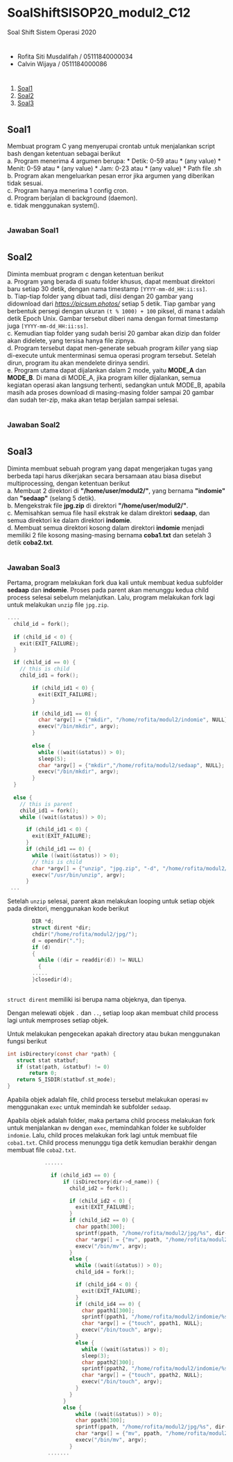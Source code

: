 # SoalShiftSISOP20_modul2_C12
Soal Shift Sistem Operasi 2020
#
- Rofita Siti Musdalifah / 05111840000034
- Calvin Wijaya / 0511184000086
#
1. [Soal1](#soal1)
2. [Soal2](#soal2)
3. [Soal3](#soal3)
#

## Soal1
Membuat program C yang menyerupai crontab untuk menjalankan script bash dengan
ketentuan sebagai berikut<br>
a. Program menerima 4 argumen berupa:
    * Detik: 0-59 atau * (any value)
    * Menit: 0-59 atau * (any value)
    * Jam: 0-23 atau * (any value)
    * Path file .sh<br>
b. Program akan mengeluarkan pesan error jika argumen yang diberikan tidak
sesuai.<br>
c. Program hanya menerima 1 config cron.<br>
d. Program berjalan di background (daemon).<br>
e. tidak menggunakan system().<br>
#

### Jawaban Soal1

#
## Soal2
Diminta membuat program c dengan ketentuan berikut<br>
a. Program yang berada di suatu folder khusus, dapat membuat direktori baru setiap 30 detik, dengan nama timestamp ```[YYYY-mm-dd_HH:ii:ss]```.<br>
b. Tiap-tiap folder yang dibuat tadi, diisi dengan 20 gambar yang didownload dari *https://picsum.photos/* setiap 5 detik. Tiap gambar yang berbentuk persegi dengan ukuran ```(t % 1000) + 100``` piksel, di mana t adalah detik Epoch Unix. Gambar tersebut diberi nama dengan format timestamp juga ```[YYYY-mm-dd_HH:ii:ss]```.<br>
c. Kemudian tiap folder yang sudah berisi 20 gambar akan dizip dan folder akan didelete, yang tersisa hanya file zipnya.<br>
d. Program tersebut dapat men-generate sebuah program *killer* yang siap di-execute untuk menterminasi semua operasi program tersebut. Setelah dirun, program itu akan mendelete dirinya sendiri.<br>
e. Program utama dapat dijalankan dalam 2 mode, yaitu **MODE_A** dan **MODE_B**. Di mana di MODE_A, jika program killer dijalankan, semua kegiatan operasi akan langsung terhenti, sedangkan untuk MODE_B, apabila masih ada proses download di masing-masing folder sampai 20 gambar dan sudah ter-zip, maka akan tetap berjalan sampai selesai.<br>
#

### Jawaban Soal2

#
## Soal3
Diminta membuat sebuah program yang dapat mengerjakan tugas yang berbeda tapi harus dikerjakan secara bersamaan atau biasa disebut multiprocessing, dengan ketentuan berikut<br>
a. Membuat 2 direktori di **"/home/user/modul2/"**, yang bernama **"indomie"** dan **"sedaap"** (selang 5 detik).<br>
b. Mengekstrak file **jpg.zip** di direktori **"/home/user/modul2/"**.<br>
c. Memisahkan semua file hasil ekstrak ke dalam direktori **sedaap**, dan semua direktori ke dalam direktori **indomie**.<br>
d. Membuat semua direktori kosong dalam direktori **indomie** menjadi memiliki 2 file kosong masing-masing bernama **coba1.txt** dan setelah 3 detik **coba2.txt**.<br>
#

### Jawaban Soal3

Pertama, program melakukan fork dua kali untuk membuat kedua subfolder **sedaap** dan **indomie**. Proses pada parent akan menunggu kedua child process selesai sebelum melanjutkan. Lalu, program melakukan fork lagi untuk melakukan `unzip` file `jpg.zip`.

```c
....
  child_id = fork();
  
  if (child_id < 0) {
    exit(EXIT_FAILURE); 
  }

  if (child_id == 0) {
    // this is child
    child_id1 = fork();

        if (child_id1 < 0) {         
          exit(EXIT_FAILURE); 
        }

        if (child_id1 == 0) {
          char *argv[] = {"mkdir", "/home/rofita/modul2/indomie", NULL};
          execv("/bin/mkdir", argv);
        } 
        
        else {
          while ((wait(&status)) > 0);
          sleep(5);
          char *argv[] = {"mkdir","/home/rofita/modul2/sedaap", NULL};
          execv("/bin/mkdir", argv);
        }
  } 
  
  else {
    // this is parent
    child_id1 = fork();
    while ((wait(&status)) > 0);

      if (child_id1 < 0) {   
        exit(EXIT_FAILURE); 
      }
      if (child_id1 == 0) {
        while ((wait(&status)) > 0);
        // this is child
        char *argv[] = {"unzip", "jpg.zip", "-d", "/home/rofita/modul2/", NULL};
        execv("/usr/bin/unzip", argv);
      } 
 ...
```

Setelah `unzip` selesai, parent akan melakukan looping untuk setiap objek pada direktori, menggunakan kode berikut
```c
        DIR *d;
        struct dirent *dir;
        chdir("/home/rofita/modul2/jpg/"); 
        d = opendir(".");
        if (d)
        {
          while ((dir = readdir(d)) != NULL)
          { 
        .....
        }closedir(d);
        
```
`struct dirent` memiliki isi berupa nama objeknya, dan tipenya.

Dengan melewati objek `.` dan `..`, setiap loop akan membuat child process lagi untuk memproses setiap objek.

Untuk melakukan pengecekan apakah directory atau bukan menggunakan fungsi berikut
```c
int isDirectory(const char *path) {
   struct stat statbuf;
   if (stat(path, &statbuf) != 0)
       return 0;
   return S_ISDIR(statbuf.st_mode);
}
```

Apabila objek adalah file, child process tersebut melakukan operasi `mv` menggunakan `exec` untuk memindah ke subfolder `sedaap`.

Apabila objek adalah folder, maka pertama child process melakukan fork untuk menjalankan `mv` dengan `exec`, memindahkan folder ke subfolder `indomie`. Lalu, child proces melakukan fork lagi untuk membuat file `coba1.txt`. Child process menunggu tiga detik kemudian berakhir dengan membuat file `coba2.txt`.

```c
            ......

              if (child_id3 == 0) {
                  if (isDirectory(dir->d_name)) {
                    child_id2 = fork();

                    if (child_id2 < 0) {
                      exit(EXIT_FAILURE);
                    }
                    if (child_id2 == 0) {
                      char ppath[300];
                      sprintf(ppath, "/home/rofita/modul2/jpg/%s", dir->d_name);
                      char *argv[] = {"mv", ppath, "/home/rofita/modul2/indomie/", NULL};
                      execv("/bin/mv", argv);
                    }
                    else {
                      while ((wait(&status)) > 0);
                      child_id4 = fork();

                      if (child_id4 < 0) {
                        exit(EXIT_FAILURE); 
                      }
                      if (child_id4 == 0) {
                        char ppath1[300];
                        sprintf(ppath1, "/home/rofita/modul2/indomie/%s/coba1.txt", dir->d_name);
                        char *argv[] = {"touch", ppath1, NULL};
                        execv("/bin/touch", argv);
                      }
                      else {
                        while ((wait(&status)) > 0);
                        sleep(3);
                        char ppath2[300];
                        sprintf(ppath2, "/home/rofita/modul2/indomie/%s/coba2.txt", dir->d_name);
                        char *argv[] = {"touch", ppath2, NULL};
                        execv("/bin/touch", argv);
                      } 
                    }
                  } 
                  else {
                      while ((wait(&status)) > 0);
                      char ppath[300];
                      sprintf(ppath, "/home/rofita/modul2/jpg/%s", dir->d_name);
                      char *argv[] = {"mv", ppath, "/home/rofita/modul2/sedaap/", NULL};
                      execv("/bin/mv", argv);
                    }
             .......
```



